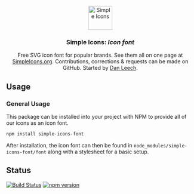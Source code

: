 <p align="center">
<a href="https://simpleicons.org/">
<img src="https://simpleicons.org/icons/simpleicons.svg" alt="Simple Icons" width=64 height=64>
</a>
<h3 align="center">Simple Icons: <em>Icon font</em></h3>
<p align="center">
Free SVG icon font for popular brands. See them all on one page at <a href="https://simpleicons.org">SimpleIcons.org</a>. Contributions, corrections & requests can be made on GitHub. Started by <a href="https://twitter.com/bathtype">Dan Leech</a>.</p>
</p>

## Usage

### General Usage

This package can be installed into your project with NPM to provide all of our icons as an icon font.

```bash
npm install simple-icons-font
```

After installation, the icon font can then be found in `node_modules/simple-icons-font/font` along with a stylesheet for
a basic setup.

## Status

[![Build Status](https://github.com/simple-icons/simple-icons-font/workflows/Verify/badge.svg)](https://github.com/simple-icons/simple-icons-font/actions?query=workflow%3AVerify+branch%3Adevelop)
[![npm version](https://img.shields.io/npm/v/simple-icons-font.svg)](https://www.npmjs.com/package/simple-icons-font)
